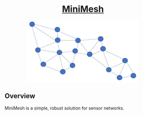 <h1 align="center"><a href='https://github.com/true-myth/true-myth'>MiniMesh</a></h1>

<div style="text-align: center;">
<img src="logo.jpg"  height="200"/>
</div>


## Overview
MiniMesh is a simple, robust solution for sensor networks. 